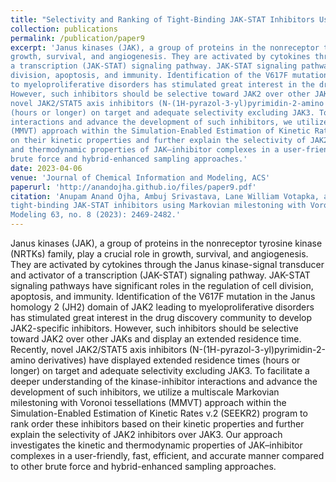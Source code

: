 ```yaml
---
title: "Selectivity and Ranking of Tight-Binding JAK-STAT Inhibitors Using Markovian Milestoning with Voronoi Tessellations"
collection: publications
permalink: /publication/paper9
excerpt: 'Janus kinases (JAK), a group of proteins in the nonreceptor tyrosine kinase (NRTKs) family, play a crucial role in 
growth, survival, and angiogenesis. They are activated by cytokines through the Janus kinase-signal transducer and activator of 
a transcription (JAK-STAT) signaling pathway. JAK-STAT signaling pathways have significant roles in the regulation of cell 
division, apoptosis, and immunity. Identification of the V617F mutation in the Janus homology 2 (JH2) domain of JAK2 leading 
to myeloproliferative disorders has stimulated great interest in the drug discovery community to develop JAK2-specific inhibitors. 
However, such inhibitors should be selective toward JAK2 over other JAKs and display an extended residence time. Recently, 
novel JAK2/STAT5 axis inhibitors (N-(1H-pyrazol-3-yl)pyrimidin-2-amino derivatives) have displayed extended residence times 
(hours or longer) on target and adequate selectivity excluding JAK3. To facilitate a deeper understanding of the kinase-inhibitor 
interactions and advance the development of such inhibitors, we utilize a multiscale Markovian milestoning with Voronoi tessellations 
(MMVT) approach within the Simulation-Enabled Estimation of Kinetic Rates v.2 (SEEKR2) program to rank order these inhibitors based 
on their kinetic properties and further explain the selectivity of JAK2 inhibitors over JAK3. Our approach investigates the kinetic 
and thermodynamic properties of JAK–inhibitor complexes in a user-friendly, fast, efficient, and accurate manner compared to other 
brute force and hybrid-enhanced sampling approaches.'
date: 2023-04-06
venue: 'Journal of Chemical Information and Modeling, ACS'
paperurl: 'http://anandojha.github.io/files/paper9.pdf'
citation: 'Anupam Anand Ojha, Ambuj Srivastava, Lane William Votapka, and Rommie E. Amaro. "Selectivity and ranking of
tight-binding JAK-STAT inhibitors using Markovian milestoning with Voronoi tessellations." Journal of Chemical Information and 
Modeling 63, no. 8 (2023): 2469-2482.'
---
```


Janus kinases (JAK), a group of proteins in the nonreceptor tyrosine kinase (NRTKs) family, play a crucial role in 
growth, survival, and angiogenesis. They are activated by cytokines through the Janus kinase-signal transducer and activator of 
a transcription (JAK-STAT) signaling pathway. JAK-STAT signaling pathways have significant roles in the regulation of cell 
division, apoptosis, and immunity. Identification of the V617F mutation in the Janus homology 2 (JH2) domain of JAK2 leading 
to myeloproliferative disorders has stimulated great interest in the drug discovery community to develop JAK2-specific inhibitors. 
However, such inhibitors should be selective toward JAK2 over other JAKs and display an extended residence time. Recently, 
novel JAK2/STAT5 axis inhibitors (N-(1H-pyrazol-3-yl)pyrimidin-2-amino derivatives) have displayed extended residence times 
(hours or longer) on target and adequate selectivity excluding JAK3. To facilitate a deeper understanding of the kinase-inhibitor 
interactions and advance the development of such inhibitors, we utilize a multiscale Markovian milestoning with Voronoi tessellations 
(MMVT) approach within the Simulation-Enabled Estimation of Kinetic Rates v.2 (SEEKR2) program to rank order these inhibitors based 
on their kinetic properties and further explain the selectivity of JAK2 inhibitors over JAK3. Our approach investigates the kinetic 
and thermodynamic properties of JAK–inhibitor complexes in a user-friendly, fast, efficient, and accurate manner compared to other 
brute force and hybrid-enhanced sampling approaches.
